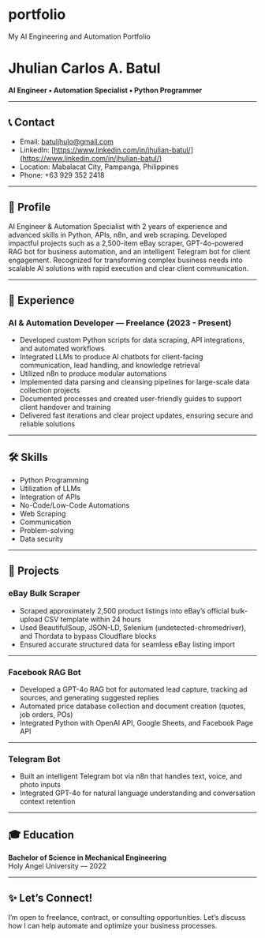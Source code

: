# portfolio
My AI Engineering and Automation Portfolio

# Jhulian Carlos A. Batul

**AI Engineer ▪ Automation Specialist ▪ Python Programmer**

---

## 📞 Contact

- Email: batuljhulo@gmail.com
- LinkedIn: [https://www.linkedin.com/in/jhulian-batul/](https://www.linkedin.com/in/jhulian-batul/)
- Location: Mabalacat City, Pampanga, Philippines
- Phone: +63 929 352 2418

---

## 🚀 Profile

AI Engineer & Automation Specialist with 2 years of experience and advanced skills in Python, APIs, n8n, and web scraping. Developed impactful projects such as a 2,500-item eBay scraper, GPT-4o-powered RAG bot for business automation, and an intelligent Telegram bot for client engagement. Recognized for transforming complex business needs into scalable AI solutions with rapid execution and clear client communication.

---

## 💼 Experience

### AI & Automation Developer — Freelance (2023 - Present)

- Developed custom Python scripts for data scraping, API integrations, and automated workflows
- Integrated LLMs to produce AI chatbots for client-facing communication, lead handling, and knowledge retrieval
- Utilized n8n to produce modular automations
- Implemented data parsing and cleansing pipelines for large-scale data collection projects
- Documented processes and created user-friendly guides to support client handover and training
- Delivered fast iterations and clear project updates, ensuring secure and reliable solutions

---

## 🛠️ Skills

- Python Programming
- Utilization of LLMs
- Integration of APIs
- No-Code/Low-Code Automations
- Web Scraping
- Communication
- Problem-solving
- Data security

---

## 🎯 Projects

### eBay Bulk Scraper

- Scraped approximately 2,500 product listings into eBay’s official bulk-upload CSV template within 24 hours
- Used BeautifulSoup, JSON-LD, Selenium (undetected-chromedriver), and Thordata to bypass Cloudflare blocks
- Ensured accurate structured data for seamless eBay listing import

---

### Facebook RAG Bot

- Developed a GPT-4o RAG bot for automated lead capture, tracking ad sources, and generating suggested replies
- Automated price database collection and document creation (quotes, job orders, POs)
- Integrated Python with OpenAI API, Google Sheets, and Facebook Page API

---

### Telegram Bot

- Built an intelligent Telegram bot via n8n that handles text, voice, and photo inputs
- Integrated GPT-4o for natural language understanding and conversation context retention

---

## 🎓 Education

**Bachelor of Science in Mechanical Engineering**  
Holy Angel University — 2022

---

## ✨ Let’s Connect!

I’m open to freelance, contract, or consulting opportunities. Let’s discuss how I can help automate and optimize your business processes.

